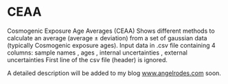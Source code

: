 # CEAA
Cosmogenic Exposure Age Averages (CEAA)
 Shows different methods to calculate an average (average ± deviation)
 from a set of gaussian data (typically Cosmogenic exposure ages).
 Input data in .csv file containing 4 columns: 
 sample names , ages , internal uncertainties , external uncertainties
 First line of the csv file (header) is ignored.
 
A detailed description will be added to my blog www.angelrodes.com soon.

